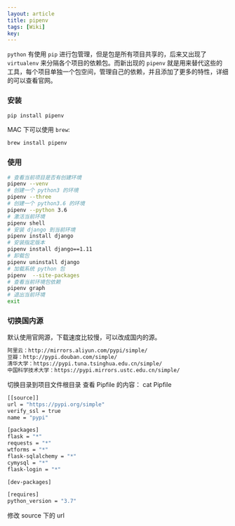 ```yaml
---
layout: article
title: pipenv
tags: [Wiki]
key: 
---
```


`python` 有使用 `pip` 进行包管理，但是包是所有项目共享的，后来又出现了 `virtualenv` 来分隔各个项目的依赖包。而新出现的 `pipenv` 就是用来替代这些的工具，每个项目单独一个包空间，管理自己的依赖，并且添加了更多的特性，详细的可以查看官网。

### 安装

```bash
pip install pipenv
```

MAC 下可以使用 `brew`:

```bash
brew install pipenv
```

### 使用

```bash
# 查看当前项目是否有创建环境
pipenv --venv
# 创建一个 python3 的环境
pipenv --three
# 创建一个 python3.6 的环境
pipenv --python 3.6
# 激活当前环境
pipenv shell
# 安装 django 到当前环境
pipenv install django
# 安装指定版本
pipenv install django==1.11
# 卸载包
pipenv uninstall django
# 加载系统 python 包
pipenv  --site-packages
# 查看当前环境包依赖
pipenv graph
# 退出当前环境
exit
```

### 切换国内源

默认使用官网源，下载速度比较慢，可以改成国内的源。

```bash
阿里云：http://mirrors.aliyun.com/pypi/simple/
豆瓣：http://pypi.douban.com/simple/
清华大学：https://pypi.tuna.tsinghua.edu.cn/simple/
中国科学技术大学：https://pypi.mirrors.ustc.edu.cn/simple/
```

切换目录到项目文件根目录
查看 Pipfile 的内容： cat Pipfile

```bash
[[source]]
url = "https://pypi.org/simple"
verify_ssl = true
name = "pypi"

[packages]
flask = "*"
requests = "*"
wtforms = "*"
flask-sqlalchemy = "*"
cymysql = "*"
flask-login = "*"

[dev-packages]

[requires]
python_version = "3.7"
```

修改 source 下的 url
